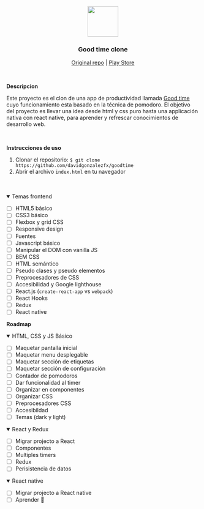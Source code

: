 <p align="center">
  <img src="https://apkvision.com/wp-content/uploads/2019/10/Goodtime.png" width="80" height="80">
  <h3 align="center">Good time clone</h3>

  <p align="center">
    <a href="https://github.com/adrcotfas/Goodtime">Original repo</a> |
    <a href="https://play.google.com/store/apps/details?id=com.apps.adrcotfas.goodtime&hl=es&gl=US">Play Store</a>
  </p>
</p>

<br/>

<strong>Descripcion</strong>

Este proyecto es el clon de una app de productividad llamada [Good time](https://github.com/adrcotfas/Goodtime) cuyo funcionamiento esta basado en la técnica de pomodoro. El objetivo del proyecto es llevar una idea desde html y css puro hasta una applicación nativa con react native, para aprender y refrescar conocimientos de desarrollo web.

<br />

<strong>Instrucciones de uso</strong>

1. Clonar el repositorio: `$ git clone https://github.com/davidgonzalezfx/goodtime`
2. Abrir el archivo `index.html` en tu navegador

<br />
<br/>

<details open>
  <summary>Temas frontend</summary>
  
  - [ ] HTML5 básico
  - [ ] CSS3 básico
  - [ ] Flexbox y grid CSS
  - [ ] Responsive design
  - [ ] Fuentes
  - [ ] Javascript básico
  - [ ] Manipular el DOM con vanilla JS
  - [ ] BEM CSS
  - [ ] HTML semántico
  - [ ] Pseudo clases y pseudo elementos
  - [ ] Preprocesadores de CSS
  - [ ] Accesibilidad y Google lighthouse
  - [ ] React.js (`create-react-app` vs `webpack`)
  - [ ] React Hooks
  - [ ] Redux
  - [ ] React native

</details>

<strong>Roadmap</strong>

<details open>
  <summary>HTML, CSS y JS Básico</summary>
  
  - [ ] Maquetar pantalla inicial
  - [ ] Maquetar menu desplegable
  - [ ] Maquetar sección de etiquetas
  - [ ] Maquetar sección de configuración
  - [ ] Contador de pomodoros
  - [ ] Dar funcionalidad al timer
  - [ ] Organizar en componentes
  - [ ] Organizar CSS
  - [ ] Preprocesadores CSS
  - [ ] Accesibildad
  - [ ] Temas (dark y light)

</details>

<details open>
  <summary>React y Redux</summary>

  - [ ] Migrar projecto a React
  - [ ] Componentes
  - [ ] Multiples timers
  - [ ] Redux
  - [ ] Perisistencia de datos

</details>

<details open>
  <summary>React native</summary>

  - [ ] Migrar projecto a React native
  - [ ] Aprender 🤔

</details>

